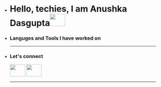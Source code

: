 - <h1>Hello, techies, I am Anushka Dasgupta<img height="40" width="50" src="https://user-images.githubusercontent.com/39513876/112366216-8cfe7400-8cfe-11eb-8116-7d3dbae20e97.gif"></h1>
- <h3>Languges and Tools I have worked on</h3>                                                  
  <hr>
- <h3>Let's connect</h3>                                                
  <img height="40" width="50" src="https://user-images.githubusercontent.com/39513876/112366216-8cfe7400-8cfe-11eb-8116-7d3dbae20e97.gif">    <img height="40" width="50" src="https://user- 
  images.githubusercontent.com/39513876/112366216-8cfe7400-8cfe-11eb-8116-7d3dbae20e97.gif">
  <hr>



<!---
anudasgupta00/anudasgupta00 is a ✨ special ✨ repository because its `README.md` (this file) appears on your GitHub profile.
You can click the Preview link to take a look at your changes.
--->
